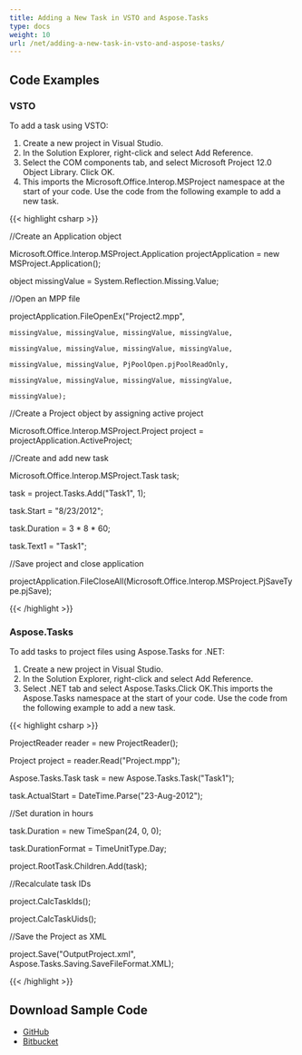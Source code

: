 ```yaml
---
title: Adding a New Task in VSTO and Aspose.Tasks
type: docs
weight: 10
url: /net/adding-a-new-task-in-vsto-and-aspose-tasks/
---
```


## **Code Examples**
### **VSTO**
To add a task using VSTO:

1. Create a new project in Visual Studio.
2. In the Solution Explorer, right-click and select Add Reference.
3. Select the COM components tab, and select Microsoft Project 12.0 Object Library.
   Click OK.
4. This imports the Microsoft.Office.Interop.MSProject namespace at the start of your code. Use the code from the following example to add a new task. 

{{< highlight csharp >}}

 //Create an Application object

Microsoft.Office.Interop.MSProject.Application projectApplication = new MSProject.Application();

object missingValue = System.Reflection.Missing.Value;

//Open an MPP file

projectApplication.FileOpenEx("Project2.mpp",

	missingValue, missingValue, missingValue, missingValue,

	missingValue, missingValue, missingValue, missingValue,

	missingValue, missingValue, PjPoolOpen.pjPoolReadOnly,

	missingValue, missingValue, missingValue, missingValue,

	missingValue);

//Create a Project object by assigning active project

Microsoft.Office.Interop.MSProject.Project project = projectApplication.ActiveProject;

//Create and add new task

Microsoft.Office.Interop.MSProject.Task task;

task = project.Tasks.Add("Task1", 1);

task.Start = "8/23/2012";

task.Duration = 3 * 8 * 60;

task.Text1 = "Task1";

//Save project and close application

projectApplication.FileCloseAll(Microsoft.Office.Interop.MSProject.PjSaveType.pjSave);

{{< /highlight >}}
### **Aspose.Tasks**
To add tasks to project files using Aspose.Tasks for .NET:

1. Create a new project in Visual Studio.
2. In the Solution Explorer, right-click and select Add Reference.
3. Select .NET tab and select Aspose.Tasks.Click OK.This imports the Aspose.Tasks namespace at the start of your code. Use the code from the following example to add a new task. 

{{< highlight csharp >}}

 ProjectReader reader = new ProjectReader();

Project project = reader.Read("Project.mpp");

Aspose.Tasks.Task task = new Aspose.Tasks.Task("Task1");

task.ActualStart = DateTime.Parse("23-Aug-2012");

//Set duration in hours

task.Duration = new TimeSpan(24, 0, 0);

task.DurationFormat = TimeUnitType.Day;

project.RootTask.Children.Add(task);

//Recalculate task IDs

project.CalcTaskIds();

project.CalcTaskUids();

//Save the Project as XML

project.Save("OutputProject.xml", Aspose.Tasks.Saving.SaveFileFormat.XML);

{{< /highlight >}}
## **Download Sample Code**
- [GitHub](https://github.com/aspose-tasks/Aspose.Tasks-for-.NET/releases/download/AsposeTaskNETVsVSTOProjectv1.1/Adding.a.New.Task.Aspose.Tasks.zip)
- [Bitbucket](https://bitbucket.org/asposemarketplace/aspose-for-vsto/downloads/Adding%20a%20New%20Task%20(Aspose.Tasks).zip)
